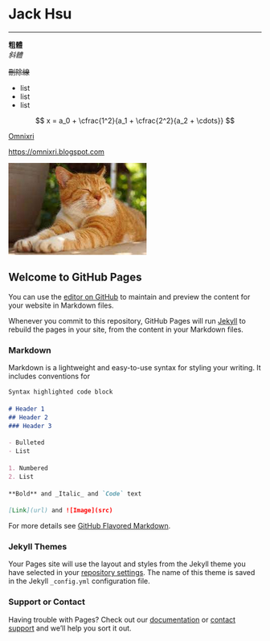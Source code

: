 # Jack Hsu

---
**粗體**  
*斜體*

~~刪除線~~

* list
* list
* list

<script type="text/javascript" async src="https://cdn.mathjax.org/mathjax/latest/MathJax.js?config=TeX-MML-AM_CHTML"> </script>

$$
x = a_0 + \cfrac{1^2}{a_1
          + \cfrac{2^2}{a_2
          + \cdots}}
$$

[Omnixri](https://omnixri.blogspot.com)

https://omnixri.blogspot.com

![](https://raw.githubusercontent.com/OmniXRI/omnixri.github.io/main/cat.jpg)

## Welcome to GitHub Pages

You can use the [editor on GitHub](https://github.com/OmniXRI/omnixri.github.io/edit/main/README.md) to maintain and preview the content for your website in Markdown files.

Whenever you commit to this repository, GitHub Pages will run [Jekyll](https://jekyllrb.com/) to rebuild the pages in your site, from the content in your Markdown files.

### Markdown

Markdown is a lightweight and easy-to-use syntax for styling your writing. It includes conventions for

```markdown
Syntax highlighted code block

# Header 1
## Header 2
### Header 3

- Bulleted
- List

1. Numbered
2. List

**Bold** and _Italic_ and `Code` text

[Link](url) and ![Image](src)
```

For more details see [GitHub Flavored Markdown](https://guides.github.com/features/mastering-markdown/).

### Jekyll Themes

Your Pages site will use the layout and styles from the Jekyll theme you have selected in your [repository settings](https://github.com/OmniXRI/omnixri.github.io/settings). The name of this theme is saved in the Jekyll `_config.yml` configuration file.

### Support or Contact

Having trouble with Pages? Check out our [documentation](https://docs.github.com/categories/github-pages-basics/) or [contact support](https://support.github.com/contact) and we’ll help you sort it out.
